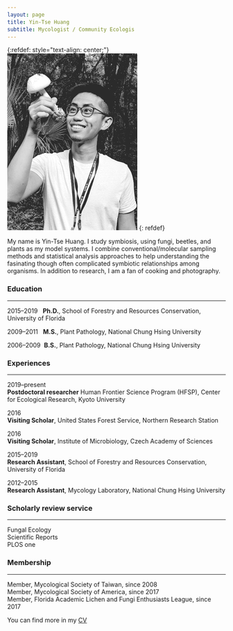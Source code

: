```yaml
---
layout: page
title: Yin-Tse Huang
subtitle: Mycologist / Community Ecologis
---
```

{:refdef: style="text-align: center;"}
![](assets/img/MeintheField_300px.png)
{: refdef}

My name is Yin-Tse Huang. I study symbiosis, using fungi, beetles, and plants as my model systems. I combine conventional/molecular sampling methods and statistical analysis approaches to help understanding the fasinating though often complicated symbiotic relationships among organisms. In addition to research, I am a fan of cooking and photography.

### Education

______

2015–2019&nbsp;&nbsp;&nbsp;**Ph.D.**, School of Forestry and Resources Conservation, University of Florida

2009–2011&nbsp;&nbsp;&nbsp;**M.S.**, Plant Pathology, National Chung Hsing University

2006–2009&nbsp;&nbsp;**B.S.**, Plant Pathology, National Chung Hsing University

### Experiences

______

2019–present<br>
**Postdoctoral researcher** Human Frontier Science Program (HFSP), Center for Ecological Research, Kyoto University

2016<br>
**Visiting Scholar**, United States Forest Service, Northern Research Station

2016<br>
**Visiting Scholar**, Institute of Microbiology, Czech Academy of Sciences

2015–2019<br>
**Research Assistant**, School of Forestry and Resources Conservation, University of Florida

2012–2015<br>
**Research Assistant**, Mycology Laboratory, National Chung Hsing University

### Scholarly review service

_______

Fungal Ecology<br>
Scientific Reports<br>
PLOS one<br>

### Membership

_______

Member, Mycological Society of Taiwan, since 2008<br>
Member, Mycological Society of America, since 2017<br>
Member, Florida Academic Lichen and Fungi Enthusiasts League, since 2017<br>


You can find more in my [CV](/assets/img/YinTse%20Huang%20CV%202020.pdf)

&nbsp;&nbsp;&nbsp;&nbsp;&nbsp;&nbsp;&nbsp;&nbsp;&nbsp;&nbsp;&nbsp;&nbsp;&nbsp;&nbsp;
&nbsp;&nbsp;&nbsp;&nbsp;
